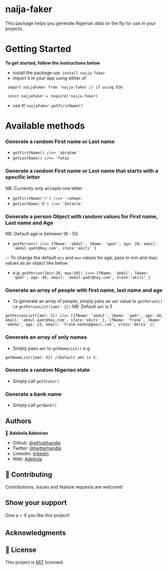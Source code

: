 # naija-faker

This package helps you generate Nigerian data on the fly for use in your projects.

# Getting Started

**To get started, follow the instructions below**

- install the package `npm install naija-faker`
- import it in your app using either of:

```
 import naijaFaker from 'naija-faker // if using ES6

 const naijaFaker = require('naija-faker)
```

- use it! `naijaFaker.getFirstName()`

# Available methods

### Generate a random First name or Last name

- `getFirstName() //=> 'abraham'`
- `getLastName() //=> 'fatai`

### Generate a random First name or Last name that starts with a specific letter

NB: Currently only accepts one letter

- `getFirstName('r') //=> 'rahman'`
- `getLastName('b') //=> 'bolanle'`

### Generate a person Object with random values for First name, Last name and Age

NB: Default age is between 18 - 50

- `getPerson() //=> {fName: 'abdul', lName: 'qadr', age: 20, email: 'abdul.qadr@hey.com', state:'ekiti' }`

-- To change the default `min` and `max` values for age, pass in min and max values as an object like below.

- e.g: `getPerson({min:20, max:50}) //=> {fName: 'abdul', lName: 'qadr', age: 40, email: 'abdul.qadr@hey.com', state:'ekiti' }`

### Generate an array of people with first name, last name and age

- To generate an array of people, simply pass an `amt` value to `getPerson()` i.e `getPersonList({amt: 2})`
  NB: Default `amt` is 5

```
getPersonList({amt: 2}) //=> [{fName: 'abdul', lName: 'qadr', age: 40, email: 'abdul.qadr@hey.com', state:'ekiti' }, {fName: 'frank', lName: 'edoho', age: 23, email: 'frank.edoho@gmail.com', state:'delta' }]`
```

### Generate an array of only names

- Simply pass `amt` to `getNameList()` e.g

```
getNameList({amt: 5}) //Default amt is 5.
```

### Generate a random Nigerian state

- Simply call `getState()`

### Generate a bank name

- Simply call `getBank()`

## Authors

👤 **Adebola Adeniran**

- Github: [@githubhandle](https://github.com/onedebos)
- Twitter: [@twitterhandle](https://twitter.com/debosthefirst)
- Linkedin: [linkedin](https://www.linkedin.com/in/adebola-niran/)
- Web: [Adebola](https://adebola.dev)

## 🤝 Contributing

Contributions, issues and feature requests are welcome!

## Show your support

Give a ⭐️ if you like this project!

## Acknowledgments

## 📝 License

This project is [MIT](lic.url) licensed.
